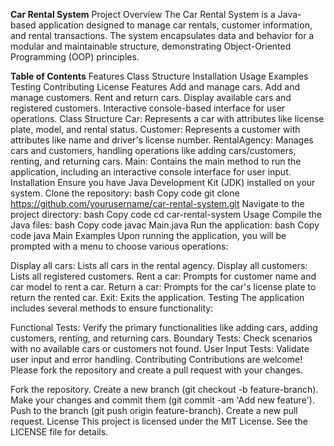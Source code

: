 **Car Rental System**
Project Overview
The Car Rental System is a Java-based application designed to manage car rentals, customer information, and rental transactions. The system encapsulates data and behavior for a modular and maintainable structure, demonstrating Object-Oriented Programming (OOP) principles.

**Table of Contents**
Features
Class Structure
Installation
Usage
Examples
Testing
Contributing
License
Features
Add and manage cars.
Add and manage customers.
Rent and return cars.
Display available cars and registered customers.
Interactive console-based interface for user operations.
Class Structure
Car: Represents a car with attributes like license plate, model, and rental status.
Customer: Represents a customer with attributes like name and driver's license number.
RentalAgency: Manages cars and customers, handling operations like adding cars/customers, renting, and returning cars.
Main: Contains the main method to run the application, including an interactive console interface for user input.
Installation
Ensure you have Java Development Kit (JDK) installed on your system.
Clone the repository:
bash
Copy code
git clone https://github.com/yourusername/car-rental-system.git
Navigate to the project directory:
bash
Copy code
cd car-rental-system
Usage
Compile the Java files:
bash
Copy code
javac Main.java
Run the application:
bash
Copy code
java Main
Examples
Upon running the application, you will be prompted with a menu to choose various operations:

Display all cars: Lists all cars in the rental agency.
Display all customers: Lists all registered customers.
Rent a car: Prompts for customer name and car model to rent a car.
Return a car: Prompts for the car's license plate to return the rented car.
Exit: Exits the application.
Testing
The application includes several methods to ensure functionality:

Functional Tests: Verify the primary functionalities like adding cars, adding customers, renting, and returning cars.
Boundary Tests: Check scenarios with no available cars or customers not found.
User Input Tests: Validate user input and error handling.
Contributing
Contributions are welcome! Please fork the repository and create a pull request with your changes.

Fork the repository.
Create a new branch (git checkout -b feature-branch).
Make your changes and commit them (git commit -am 'Add new feature').
Push to the branch (git push origin feature-branch).
Create a new pull request.
License
This project is licensed under the MIT License. See the LICENSE file for details.
